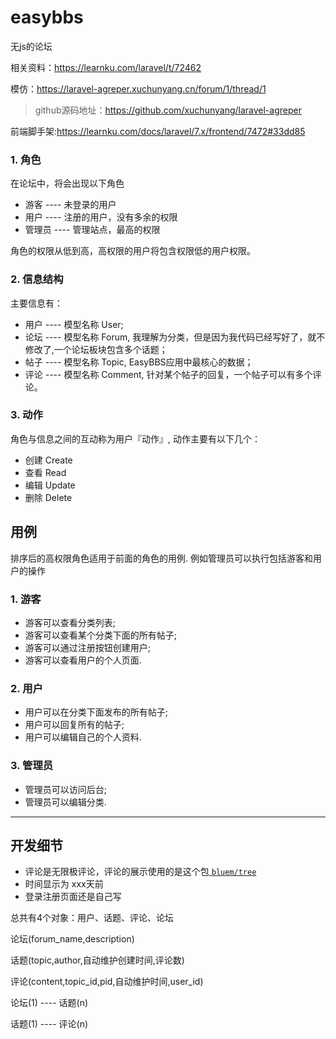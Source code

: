 # easybbs


无js的论坛

相关资料：https://learnku.com/laravel/t/72462

模仿：https://laravel-agreper.xuchunyang.cn/forum/1/thread/1
> github源码地址：https://github.com/xuchunyang/laravel-agreper

前端脚手架:https://learnku.com/docs/laravel/7.x/frontend/7472#33dd85



### 1. 角色
在论坛中，将会出现以下角色

- 游客 ---- 未登录的用户
- 用户 ---- 注册的用户，没有多余的权限
- 管理员 ---- 管理站点，最高的权限

角色的权限从低到高，高权限的用户将包含权限低的用户权限。


### 2. 信息结构
主要信息有：
- 用户 ---- 模型名称 User;
- 论坛 ---- 模型名称 Forum, 我理解为分类，但是因为我代码已经写好了，就不修改了,一个论坛板块包含多个话题；
- 帖子 ---- 模型名称 Topic, EasyBBS应用中最核心的数据；
- 评论 ---- 模型名称 Comment, 针对某个帖子的回复，一个帖子可以有多个评论。


### 3. 动作
角色与信息之间的互动称为用户『动作』, 动作主要有以下几个：
- 创建 Create
- 查看 Read
- 编辑 Update
- 删除 Delete



## 用例
排序后的高权限角色适用于前面的角色的用例. 例如管理员可以执行包括游客和用户的操作

### 1. 游客
- 游客可以查看分类列表;
- 游客可以查看某个分类下面的所有帖子;
- 游客可以通过注册按钮创建用户;
- 游客可以查看用户的个人页面.
    
### 2. 用户
- 用户可以在分类下面发布的所有帖子;
- 用户可以回复所有的帖子;
- 用户可以编辑自己的个人资料.
    
    
### 3. 管理员
- 管理员可以访问后台;
- 管理员可以编辑分类.



-----------------------------------------

## 开发细节
   - 评论是无限极评论，评论的展示使用的是这个包[ `bluem/tree` ](https://github.com/BlueM/Tree)
   - 时间显示为 xxx天前
   - 登录注册页面还是自己写


总共有4个对象：用户、话题、评论、论坛

论坛(forum_name,description)

话题(topic,author,自动维护创建时间,评论数)

评论(content,topic_id,pid,自动维护时间,user_id)

论坛(1) ---- 话题(n)

话题(1) ---- 评论(n)

